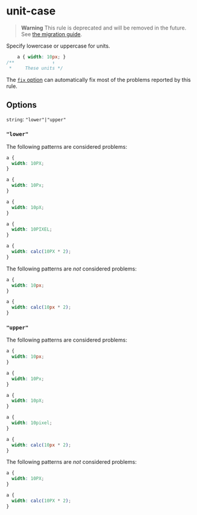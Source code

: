# unit-case  
  
> **Warning** This rule is deprecated and will be removed in the future. See [the migration guide](../../../docs/migration-guide/to-15.md).  
  
Specify lowercase or uppercase for units.  
  
<!-- prettier-ignore -->  
```css  
    a { width: 10px; }  
/**              ↑  
 *     These units */  
```  
  
The [`fix` option](../../../docs/user-guide/options.md#fix) can automatically fix most of the problems reported by this rule.  
  
## Options  
  
`string`: `"lower"|"upper"`  
  
### `"lower"`  
  
The following patterns are considered problems:  
  
<!-- prettier-ignore -->  
```css  
a {  
  width: 10PX;  
}  
```  
  
<!-- prettier-ignore -->  
```css  
a {  
  width: 10Px;  
}  
```  
  
<!-- prettier-ignore -->  
```css  
a {  
  width: 10pX;  
}  
```  
  
<!-- prettier-ignore -->  
```css  
a {  
  width: 10PIXEL;  
}  
```  
  
<!-- prettier-ignore -->  
```css  
a {  
  width: calc(10PX * 2);  
}  
```  
  
The following patterns are _not_ considered problems:  
  
<!-- prettier-ignore -->  
```css  
a {  
  width: 10px;  
}  
```  
  
<!-- prettier-ignore -->  
```css  
a {  
  width: calc(10px * 2);  
}  
```  
  
### `"upper"`  
  
The following patterns are considered problems:  
  
<!-- prettier-ignore -->  
```css  
a {  
  width: 10px;  
}  
```  
  
<!-- prettier-ignore -->  
```css  
a {  
  width: 10Px;  
}  
```  
  
<!-- prettier-ignore -->  
```css  
a {  
  width: 10pX;  
}  
```  
  
<!-- prettier-ignore -->  
```css  
a {  
  width: 10pixel;  
}  
```  
  
<!-- prettier-ignore -->  
```css  
a {  
  width: calc(10px * 2);  
}  
```  
  
The following patterns are _not_ considered problems:  
  
<!-- prettier-ignore -->  
```css  
a {  
  width: 10PX;  
}  
```  
  
<!-- prettier-ignore -->  
```css  
a {  
  width: calc(10PX * 2);  
}  
```  
